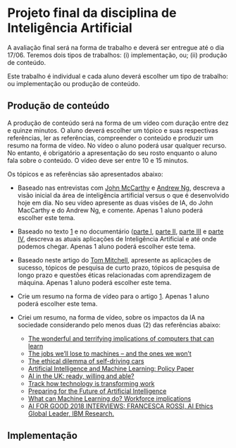# Projeto final da disciplina de Inteligência Artificial

A avaliação final será na forma de trabalho e deverá ser entregue até o dia 17/06. Teremos dois tipos de trabalhos: (i) implementação, ou; (ii) produção de conteúdo. 

Este trabalho é individual e cada aluno deverá escolher um tipo de trabalho: ou implementação ou produção de conteúdo. 

## Produção de conteúdo

A produção de conteúdo será na forma de um vídeo com duração entre dez e quinze minutos. O aluno deverá escolher um tópico e suas respectivas referências, ler as referências, compreender o conteúdo e produzir um resumo na forma de vídeo. No vídeo o aluno poderá usar qualquer recurso. No entanto, é obrigatório a apresentação do seu rosto enquanto o aluno fala sobre o conteúdo. O vídeo deve ser entre 10 e 15 minutos.

Os tópicos e as referências são apresentados abaixo: 

* Baseado nas entrevistas com [John McCarthy](https://www.youtube.com/watch?v=Ozipf13jRr4) e [Andrew Ng](https://www.youtube.com/watch?v=21EiKfQYZXc), descreva a visão inicial da área de inteligência artificial versus o que é desenvolvido hoje em dia. No seu vídeo apresente as duas visões de IA, do John MacCarthy e do Andrew Ng, e comente. Apenas 1 aluno poderá escolher este tema. 

* Baseado no texto [1](https://hbr.org/2018/01/artificial-intelligence-for-the-real-world) e no documentário ([parte I](https://www.youtube.com/watch?v=H3P87qCdqk4), [parte II](https://www.youtube.com/watch?v=Krqy-Eso3a8), [parte III](https://www.youtube.com/watch?v=E0uehCrPMlU) e [parte IV](https://www.youtube.com/watch?v=EJEvwwghTJw), descreva as atuais aplicações de Inteligência Artificial e até onde podemos chegar. Apenas 1 aluno poderá escolher este tema.

* Baseado neste artigo do [Tom Mitchell](http://www.cs.cmu.edu/~tom/pubs/MachineLearning.pdf), apresente as aplicações de sucesso, tópicos de pesquisa de curto prazo, tópicos de pesquisa de longo prazo e questões éticas relacionadas com aprendizagem de máquina. Apenas 1 aluno poderá escolher este tema. 

* Crie um resumo na forma de vídeo para o artigo [1](https://revistapesquisa.fapesp.br/2018/04/19/o-mundo-mediado-por-algoritmos/). Apenas 1 aluno poderá escolher este tema. 

* Criei um resumo, na forma de vídeo, sobre os impactos da IA na sociedade considerando pelo menos duas (2) das referências abaixo:

  * [The wonderful and terrifying implications of computers that can learn](https://www.ted.com/talks/jeremy_howard_the_wonderful_and_terrifying_implications_of_computers_that_can_learn)
  * [The jobs we’ll lose to machines – and the ones we won’t](https://www.ted.com/talks/anthony_goldbloom_the_jobs_we_ll_lose_to_machines_and_the_ones_we_won_t)
  * [The ethical dilemma of self-driving cars](https://www.youtube.com/watch?v=ixIoDYVfKA0)
  * [Artificial Intelligence and Machine Learning: Policy Paper](https://www.internetsociety.org/resources/doc/2017/artificial-intelligence-and-machine-learning-policy-paper/)
  * [AI in the UK: ready, willing and able?](http://fbarth.net.br/ai-espm/references/AI_in_UK.pdf)
  * [Track how technology is transforming work](http://fbarth.net.br/ai-espm/references/Nature2017_Mitchell_Brynjolfsson_FINAL.pdf)
  * [Preparing for the Future of Artificial Intelligence](http://fbarth.net.br/ai-espm/references/preparing_for_the_future_of_ai.pdf)
  * [What can Machine Learning do? Workforce implications](http://fbarth.net.br/ai-espm/references/Science_WorkforceDec2017.pdf)
  * [AI FOR GOOD 2018 INTERVIEWS: FRANCESCA ROSSI, AI Ethics Global Leader, IBM Research.](https://www.youtube.com/watch?v=83RrWoHyxi0)


## Implementação